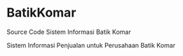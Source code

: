 # BatikKomar
Source Code Sistem Informasi Batik Komar

Sistem Informasi Penjualan untuk Perusahaan Batik Komar
